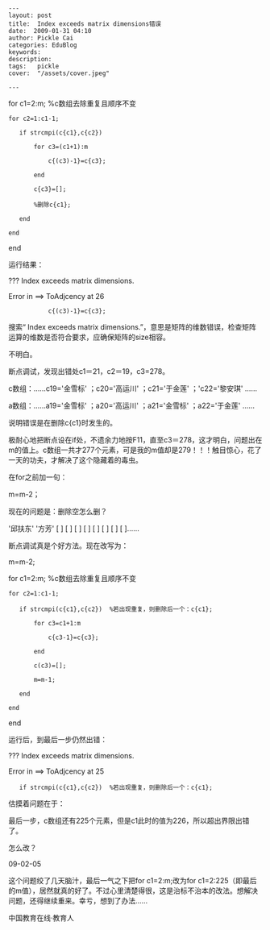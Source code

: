 
    ---
    layout: post  
    title:  Index exceeds matrix dimensions错误  
    date:  2009-01-31 04:10  
    author: Pickle Cai  
    categories: EduBlog  
    keywords: 
    description:   
    tags:	pickle   
    cover:  "/assets/cover.jpeg"  

    ---  
    
for c1=2:m;                     %c数组去除重复且顺序不变

    for c2=1:c1-1;

       if strcmpi(c{c1},c{c2})

           for c3=(c1+1):m

               c{(c3)-1}=c{c3};

           end

           c{c3}=[];

           %删除c{c1};

       end

    end

end



 



运行结果：



??? Index exceeds matrix dimensions.



Error in ==> ToAdjcency at 26

               c{(c3)-1}=c{c3};



 



搜索“ Index exceeds matrix dimensions.”，意思是矩阵的维数错误，检查矩阵运算的维数是否符合要求，应确保矩阵的size相容。



不明白。



 



断点调试，发现出错处c1＝21，c2＝19，c3=278。



c数组：……c19='金雪标' ；c20='高运川' ；c21='于金莲' ；'c22='黎安琪' ……



a数组：……a19='金雪标' ；a20='高运川' ；a21='金雪标' ；a22='于金莲' ……



说明错误是在删除c{c1}时发生的。



 



极耐心地把断点设在if处，不遗余力地按F11，直至c3＝278，这才明白，问题出在m的值上。c数组一共才277个元素，可是我的m值却是279！！！触目惊心，花了一天的功夫，才解决了这个隐藏着的毒虫。



在for之前加一句：



m=m-2；



 



现在的问题是：删除空怎么删？



'邱扶东' '方芳' [ ] [ ] [ ] [ ] [ ] [ ] [ ] [ ]……



 



断点调试真是个好方法。现在改写为：



m=m-2;

for c1=2:m;                     %c数组去除重复且顺序不变

    for c2=1:c1-1;

       if strcmpi(c{c1},c{c2})  %若出现重复，则删除后一个：c{c1};

           for c3=c1+1:m

               c{c3-1}=c{c3}; 

           end

           c(c3)=[];

           m=m-1;

       end

    end

end

运行后，到最后一步仍然出错：



??? Index exceeds matrix dimensions.



Error in ==> ToAdjcency at 25

       if strcmpi(c{c1},c{c2})  %若出现重复，则删除后一个：c{c1};



估摸着问题在于：



最后一步，c数组还有225个元素，但是c1此时的值为226，所以超出界限出错了。



怎么改？



09-02-05



这个问题绞了几天脑汁，最后一气之下把for c1=2:m;改为for c1=2:225（即最后的m值），居然就真的好了。不过心里清楚得很，这是治标不治本的改法。想解决问题，还得继续重来。幸亏，想到了办法……



		    
 中国教育在线·教育人

